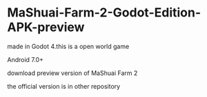 # MaShuai-Farm-2-Godot-Edition-APK-preview
made in Godot 4.this is a open world game 

Android 7.0+

download preview version of MaShuai Farm 2

the official version is in other repository
